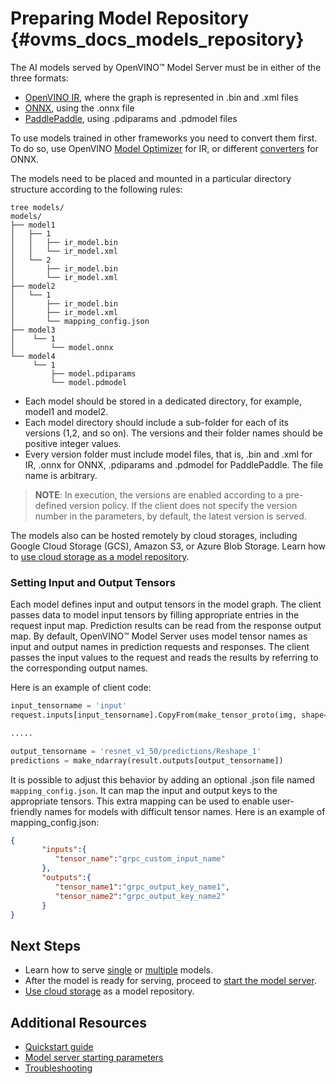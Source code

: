 # Preparing Model Repository {#ovms_docs_models_repository}

The AI models served by OpenVINO&trade; Model Server must be in either of the three formats:
- [OpenVINO IR](https://docs.openvino.ai/2022.2/openvino_docs_MO_DG_IR_and_opsets.html#doxid-openvino-docs-m-o-d-g-i-r-and-opsets), where the graph is represented in .bin and .xml files 
- [ONNX](https://onnx.ai/), using the .onnx file
- [PaddlePaddle](https://www.paddlepaddle.org.cn/en), using .pdiparams and .pdmodel files

To use models trained in other frameworks you need to convert them first. To do so, use 
OpenVINO [Model Optimizer](https://docs.openvino.ai/2022.2/openvino_docs_MO_DG_Deep_Learning_Model_Optimizer_DevGuide.html) for IR, or different
[converters](https://onnx.ai/supported-tools.html) for ONNX.

The models need to be placed and mounted in a particular directory structure according to the following rules:

```
tree models/
models/
├── model1
│   ├── 1
│   │   ├── ir_model.bin
│   │   └── ir_model.xml
│   └── 2
│       ├── ir_model.bin
│       └── ir_model.xml
├── model2
│   └── 1
│       ├── ir_model.bin
│       ├── ir_model.xml
│       └── mapping_config.json
├── model3
│    └── 1
│        └── model.onnx
└── model4
     └── 1
         ├── model.pdiparams
         └── model.pdmodel
``` 

- Each model should be stored in a dedicated directory, for example, model1 and model2. 
- Each model directory should include a sub-folder for each of its versions (1,2, and so on). The versions and their folder names should be positive integer values.  
- Every version folder must include model files, that is, .bin and .xml for IR, .onnx for ONNX, .pdiparams and .pdmodel for PaddlePaddle. The file name is arbitrary.

> **NOTE**: In execution, the versions are enabled according to a pre-defined version policy. If the client does not specify the version number in the parameters, by default, the latest version is served.

The models also can be hosted remotely by cloud storages, including Google Cloud Storage (GCS), Amazon S3, or Azure Blob Storage. Learn how to [use cloud storage as a model repository](using_cloud_storage.md).

### Setting Input and Output Tensors

Each model defines input and output tensors in the model graph. The client passes data to model input tensors by filling appropriate entries in the request input map. 
Prediction results can be read from the response output map. By default, OpenVINO™ Model Server uses model tensor names as input and output names in 
prediction requests and responses. The client passes the input values to the request and reads the results by referring to the corresponding output names.

Here is an example of client code:

```python
input_tensorname = 'input'
request.inputs[input_tensorname].CopyFrom(make_tensor_proto(img, shape=(1, 3, 224, 224)))

.....

output_tensorname = 'resnet_v1_50/predictions/Reshape_1'
predictions = make_ndarray(result.outputs[output_tensorname])
```


It is possible to adjust this behavior by adding an optional .json file named `mapping_config.json`. 
It can map the input and output keys to the appropriate tensors. This extra mapping can be used to enable user-friendly names for models with difficult tensor names.
Here is an example of mapping_config.json:

```json
{
       "inputs":{ 
          "tensor_name":"grpc_custom_input_name"
       },
       "outputs":{
          "tensor_name1":"grpc_output_key_name1",
          "tensor_name2":"grpc_output_key_name2"
       }
}
```

## Next Steps

- Learn how to serve [single](single_model_mode.md) or [multiple](multiple_models_mode.md) models.
- After the model is ready for serving, proceed to [start the model server](docker_container.md).
- [Use cloud storage](using_cloud_storage.md) as a model repository.

## Additional Resources

- [Quickstart guide](./ovms_quickstart.md)
- [Model server starting parameters](parameters.md)
- [Troubleshooting](troubleshooting.md)